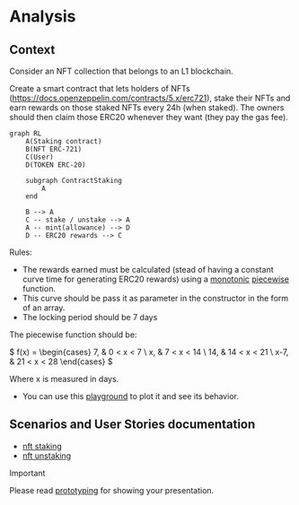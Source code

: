 # Analysis

## Context

Consider an NFT collection that belongs to an L1 blockchain.

Create a smart contract that lets holders of NFTs (<https://docs.openzeppelin.com/contracts/5.x/erc721>), stake their NFTs and earn rewards on those staked NFTs every 24h (when staked).
The owners should then claim those ERC20 whenever they want (they pay the gas fee).

```mermaid
graph RL
    A(Staking contract)
    B(NFT ERC-721)
    C(User)
    D(TOKEN ERC-20)

    subgraph ContractStaking
        A
    end

    B --> A
    C -- stake / unstake --> A
    A -- mint(allowance) --> D
    D -- ERC20 rewards --> C
```

Rules:

- The rewards earned must be calculated (stead of having a constant curve time for generating ERC20 rewards) using a [monotonic](https://en.wikipedia.org/wiki/Monotonic_function) [piecewise](https://en.wikipedia.org/wiki/Piecewise_function) function.
- This curve should be pass it as parameter in the constructor in the form of an array.
- The locking period should be 7 days

The piecewise function should be:

$
    f(x) = \begin{cases}
        7, & 0 < x < 7 \\
        x, & 7 < x < 14 \\
        14, & 14 < x < 21 \\
        x-7, & 21 < x < 28
    \end{cases}
$

Where x is measured in days.

- You can use this [playground](https://trkern.github.io/p.html?7_0_7_4__x_7_14_4__14_14_21_6__x-7_21_28_6) to plot it and see its behavior.

## Scenarios and User Stories documentation

- [nft staking](stories/0001-nft-staking.md)
- [nft unstaking](stories/0002-nft-unstaking.md)

> [!IMPORTANT]
> Please read [prototyping](./prototyping.md) for showing your presentation.
